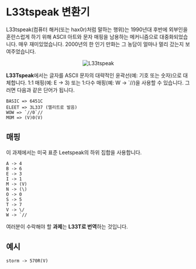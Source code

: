 # L33tspeak 변환기

L33tspeak(컴퓨터 해커(또는 hax0r)처럼 말하는 행위)는 1990년대 후반에 외부인을 혼란스럽게 하기 위해 ASCII 아트와 문자 매핑을 남용하는 메커니즘으로 대중화되었습니다. 매우 재미있었습니다. 2000년의 한 인기 만화는 그 농담이 얼마나 멀리 갔는지 보여주었습니다.

<p align="center">
  <img src="../../assets/L33tspeak.gif" alt="L33tspeak">
</p>

**L33Tspeak**에서는 글자를 ASCII 문자의 대략적인 윤곽선(예: 기호 또는 숫자)으로 대체합니다. 1:1 매핑(예: E -> 3) 또는 1:다수 매핑(예: W -> `//)을 사용할 수 있습니다. 그러면 다음과 같은 단어가 됩니다.

```text
BASIC => 6451C
ELEET => 3L337 (엘리트로 발음)
WOW => `//0`//
MOM => (V)0(V)
```

## 매핑

이 과제에서는 미국 표준 Leetspeak의 하위 집합을 사용합니다.

```text
A -> 4
B -> 6
E -> 3
I -> 1
M -> (V)
N -> (\)
O -> 0
S -> 5
T -> 7
V -> \/
W -> `//
```

여러분이 수락해야 할 **과제**는 **L33T로 번역**하는 것입니다.

## 예시

```text
storm -> 570R(V)
```
